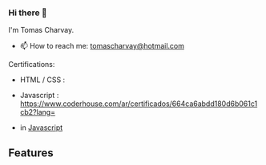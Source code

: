 ### Hi there 👋

I'm Tomas Charvay.

- 📫 How to reach me: tomascharvay@hotmail.com

Certifications:

- HTML / CSS :
- Javascript : https://www.coderhouse.com/ar/certificados/664ca6abdd180d6b061c1cb2?lang=

- in [Javascript](#ssFeatures) 

## Features <a id='ssFeatures'></a>

<!--
**tcharvay/tcharvay** is a ✨ _special_ ✨ repository because its `README.md` (this file) appears on your GitHub profile.

Here are some ideas to get you started:

- 🔭 I’m currently working on ...
- 🌱 I’m currently learning ...
- 👯 I’m looking to collaborate on ...
- 🤔 I’m looking for help with ...
- 💬 Ask me about ...
- 📫 How to reach me: ...
- 😄 Pronouns: ...
- ⚡ Fun fact: ...
-->
